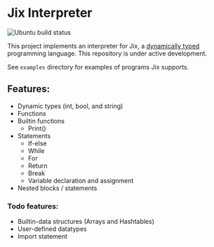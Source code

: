 # Jix Interpreter
![Ubuntu build status](https://github.com/harsath/Jix-Interpreter/actions/workflows/jix_tests_ubuntu.yml/badge.svg)

This project implements an interpreter for Jix, a [dynamically typed](https://en.wikipedia.org/wiki/Dynamic_programming_language) programming language. This repository is under active development.

See `examples` directory for examples of programs Jix supports.

## Features: 
- Dynamic types (int, bool, and string)
- Functions
- Builtin functions
    - Print()
- Statements
    - If-else
    - While
    - For
    - Return
    - Break
    - Variable declaration and assignment
- Nested blocks / statements

### Todo features:
- Builtin-data structures (Arrays and Hashtables)
- User-defined datatypes
- Import statement
